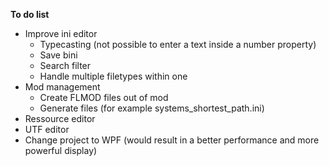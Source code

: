 **To do list**
  * Improve ini editor
    * Typecasting (not possible to enter a text inside a number property)
    * Save bini
    * Search filter
    * Handle multiple filetypes within one
  * Mod management
    * Create FLMOD files out of mod
    * Generate files (for example systems\_shortest\_path.ini)
  * Ressource editor
  * UTF editor
  * Change project to WPF (would result in a better performance and more powerful display)